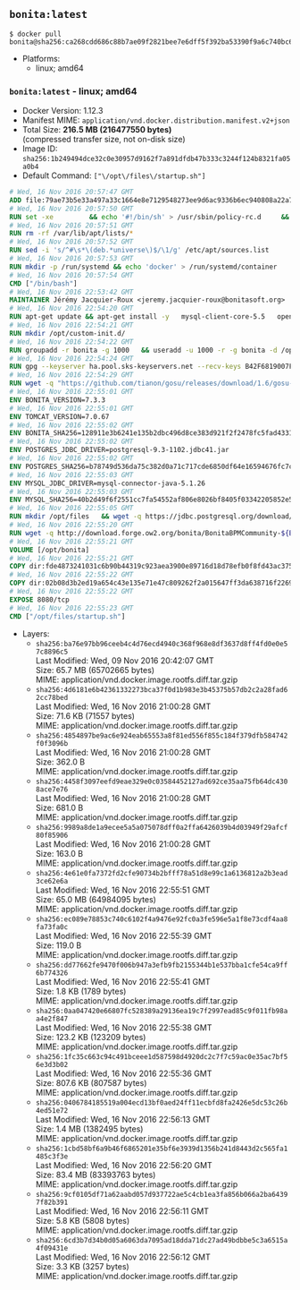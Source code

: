 ## `bonita:latest`

```console
$ docker pull bonita@sha256:ca268cdd686c88b7ae09f2821bee7e6dff5f392ba53390f9a6c740bc63e7f6b2
```

-	Platforms:
	-	linux; amd64

### `bonita:latest` - linux; amd64

-	Docker Version: 1.12.3
-	Manifest MIME: `application/vnd.docker.distribution.manifest.v2+json`
-	Total Size: **216.5 MB (216477550 bytes)**  
	(compressed transfer size, not on-disk size)
-	Image ID: `sha256:1b249494dce32c0e30957d9162f7a891dfdb47b333c3244f124b8321fa05a0b4`
-	Default Command: `["\/opt\/files\/startup.sh"]`

```dockerfile
# Wed, 16 Nov 2016 20:57:47 GMT
ADD file:79ae73b5e33a497a33c1664e8e7129548273ee9d6ac9336b6ec940808a22a781 in / 
# Wed, 16 Nov 2016 20:57:50 GMT
RUN set -xe 		&& echo '#!/bin/sh' > /usr/sbin/policy-rc.d 	&& echo 'exit 101' >> /usr/sbin/policy-rc.d 	&& chmod +x /usr/sbin/policy-rc.d 		&& dpkg-divert --local --rename --add /sbin/initctl 	&& cp -a /usr/sbin/policy-rc.d /sbin/initctl 	&& sed -i 's/^exit.*/exit 0/' /sbin/initctl 		&& echo 'force-unsafe-io' > /etc/dpkg/dpkg.cfg.d/docker-apt-speedup 		&& echo 'DPkg::Post-Invoke { "rm -f /var/cache/apt/archives/*.deb /var/cache/apt/archives/partial/*.deb /var/cache/apt/*.bin || true"; };' > /etc/apt/apt.conf.d/docker-clean 	&& echo 'APT::Update::Post-Invoke { "rm -f /var/cache/apt/archives/*.deb /var/cache/apt/archives/partial/*.deb /var/cache/apt/*.bin || true"; };' >> /etc/apt/apt.conf.d/docker-clean 	&& echo 'Dir::Cache::pkgcache ""; Dir::Cache::srcpkgcache "";' >> /etc/apt/apt.conf.d/docker-clean 		&& echo 'Acquire::Languages "none";' > /etc/apt/apt.conf.d/docker-no-languages 		&& echo 'Acquire::GzipIndexes "true"; Acquire::CompressionTypes::Order:: "gz";' > /etc/apt/apt.conf.d/docker-gzip-indexes 		&& echo 'Apt::AutoRemove::SuggestsImportant "false";' > /etc/apt/apt.conf.d/docker-autoremove-suggests
# Wed, 16 Nov 2016 20:57:51 GMT
RUN rm -rf /var/lib/apt/lists/*
# Wed, 16 Nov 2016 20:57:52 GMT
RUN sed -i 's/^#\s*\(deb.*universe\)$/\1/g' /etc/apt/sources.list
# Wed, 16 Nov 2016 20:57:53 GMT
RUN mkdir -p /run/systemd && echo 'docker' > /run/systemd/container
# Wed, 16 Nov 2016 20:57:54 GMT
CMD ["/bin/bash"]
# Wed, 16 Nov 2016 22:53:42 GMT
MAINTAINER Jérémy Jacquier-Roux <jeremy.jacquier-roux@bonitasoft.org>
# Wed, 16 Nov 2016 22:54:20 GMT
RUN apt-get update && apt-get install -y   mysql-client-core-5.5   openjdk-7-jre-headless   postgresql-client   unzip   wget   zip   && rm -rf /var/lib/apt/lists/*
# Wed, 16 Nov 2016 22:54:21 GMT
RUN mkdir /opt/custom-init.d/
# Wed, 16 Nov 2016 22:54:22 GMT
RUN groupadd -r bonita -g 1000   && useradd -u 1000 -r -g bonita -d /opt/bonita/ -s /sbin/nologin -c "Bonita User" bonita
# Wed, 16 Nov 2016 22:54:24 GMT
RUN gpg --keyserver ha.pool.sks-keyservers.net --recv-keys B42F6819007F00F88E364FD4036A9C25BF357DD4
# Wed, 16 Nov 2016 22:54:29 GMT
RUN wget -q "https://github.com/tianon/gosu/releases/download/1.6/gosu-$(dpkg --print-architecture)" -O /usr/local/bin/gosu   && wget -q "https://github.com/tianon/gosu/releases/download/1.6/gosu-$(dpkg --print-architecture).asc" -O /usr/local/bin/gosu.asc   && gpg --verify /usr/local/bin/gosu.asc   && rm /usr/local/bin/gosu.asc   && chmod +x /usr/local/bin/gosu
# Wed, 16 Nov 2016 22:55:01 GMT
ENV BONITA_VERSION=7.3.3
# Wed, 16 Nov 2016 22:55:01 GMT
ENV TOMCAT_VERSION=7.0.67
# Wed, 16 Nov 2016 22:55:02 GMT
ENV BONITA_SHA256=128911e3b6241e135b2dbc496d8ce383d921f2f2478fc5fad4331e1fd362eb4f
# Wed, 16 Nov 2016 22:55:02 GMT
ENV POSTGRES_JDBC_DRIVER=postgresql-9.3-1102.jdbc41.jar
# Wed, 16 Nov 2016 22:55:02 GMT
ENV POSTGRES_SHA256=b78749d536da75c382d0a71c717cde6850df64e16594676fc7cacb5a74541d66
# Wed, 16 Nov 2016 22:55:03 GMT
ENV MYSQL_JDBC_DRIVER=mysql-connector-java-5.1.26
# Wed, 16 Nov 2016 22:55:03 GMT
ENV MYSQL_SHA256=40b2d49f6f2551cc7fa54552af806e8026bf8405f03342205852e57a3205a868
# Wed, 16 Nov 2016 22:55:05 GMT
RUN mkdir /opt/files   && wget -q https://jdbc.postgresql.org/download/${POSTGRES_JDBC_DRIVER} -O /opt/files/${POSTGRES_JDBC_DRIVER}   && echo "$POSTGRES_SHA256" /opt/files/${POSTGRES_JDBC_DRIVER} | sha256sum -c -   && wget -q http://dev.mysql.com/get/Downloads/Connector-J/${MYSQL_JDBC_DRIVER}.zip -O /opt/files/${MYSQL_JDBC_DRIVER}.zip   && echo "$MYSQL_SHA256" /opt/files/${MYSQL_JDBC_DRIVER}.zip | sha256sum -c -   && unzip -q /opt/files/${MYSQL_JDBC_DRIVER}.zip -d /opt/files/   && mv /opt/files/${MYSQL_JDBC_DRIVER}/${MYSQL_JDBC_DRIVER}-bin.jar /opt/files/   && rm -r /opt/files/${MYSQL_JDBC_DRIVER}   && rm /opt/files/${MYSQL_JDBC_DRIVER}.zip
# Wed, 16 Nov 2016 22:55:20 GMT
RUN wget -q http://download.forge.ow2.org/bonita/BonitaBPMCommunity-${BONITA_VERSION}-Tomcat-${TOMCAT_VERSION}.zip -O /opt/files/BonitaBPMCommunity-${BONITA_VERSION}-Tomcat-${TOMCAT_VERSION}.zip   && echo "$BONITA_SHA256" /opt/files/BonitaBPMCommunity-${BONITA_VERSION}-Tomcat-${TOMCAT_VERSION}.zip | sha256sum -c -
# Wed, 16 Nov 2016 22:55:21 GMT
VOLUME [/opt/bonita]
# Wed, 16 Nov 2016 22:55:21 GMT
COPY dir:fde4873241031c6b90b44319c923aea3900e89716d18d78efb0f8fd43ac375a6 in /opt/files 
# Wed, 16 Nov 2016 22:55:22 GMT
COPY dir:02b08d3b2ed19a654c43e135e71e47c809262f2a015647ff3da638716f22696f in /opt/templates 
# Wed, 16 Nov 2016 22:55:22 GMT
EXPOSE 8080/tcp
# Wed, 16 Nov 2016 22:55:23 GMT
CMD ["/opt/files/startup.sh"]
```

-	Layers:
	-	`sha256:ba76e97bb96ceeb4c4d76ecd4940c368f968e8df3637d8ff4fd0e0e57c8896c5`  
		Last Modified: Wed, 09 Nov 2016 20:42:07 GMT  
		Size: 65.7 MB (65702665 bytes)  
		MIME: application/vnd.docker.image.rootfs.diff.tar.gzip
	-	`sha256:4d6181e6b42361332273bca37f0d1b983e3b45375b57db2c2a28fad62cc78bed`  
		Last Modified: Wed, 16 Nov 2016 21:00:28 GMT  
		Size: 71.6 KB (71557 bytes)  
		MIME: application/vnd.docker.image.rootfs.diff.tar.gzip
	-	`sha256:4854897be9ac6e924eab65553a8f81ed556f855c184f379dfb584742f0f3096b`  
		Last Modified: Wed, 16 Nov 2016 21:00:28 GMT  
		Size: 362.0 B  
		MIME: application/vnd.docker.image.rootfs.diff.tar.gzip
	-	`sha256:4458f3097eefd9eae329e0c03584452127ad692ce35aa75fb64dc4308ace7e76`  
		Last Modified: Wed, 16 Nov 2016 21:00:28 GMT  
		Size: 681.0 B  
		MIME: application/vnd.docker.image.rootfs.diff.tar.gzip
	-	`sha256:9989a8de1a9ecee5a5a075078dff0a2ffa6426039b4d03949f29afcf80f85906`  
		Last Modified: Wed, 16 Nov 2016 21:00:28 GMT  
		Size: 163.0 B  
		MIME: application/vnd.docker.image.rootfs.diff.tar.gzip
	-	`sha256:4e61e0fa7372fd2cfe90734b2bfff78a51d8e99c1a6136812a2b3ead3ce62e6a`  
		Last Modified: Wed, 16 Nov 2016 22:55:51 GMT  
		Size: 65.0 MB (64984095 bytes)  
		MIME: application/vnd.docker.image.rootfs.diff.tar.gzip
	-	`sha256:ec089e78853c740c6102f4a9476e92fc0a3fe596e5a1f8e73cdf4aa8fa73fa0c`  
		Last Modified: Wed, 16 Nov 2016 22:55:39 GMT  
		Size: 119.0 B  
		MIME: application/vnd.docker.image.rootfs.diff.tar.gzip
	-	`sha256:dd77662fe9470f006b947a3efb9fb2155344b1e537bba1cfe54ca9ff6b774326`  
		Last Modified: Wed, 16 Nov 2016 22:55:41 GMT  
		Size: 1.8 KB (1789 bytes)  
		MIME: application/vnd.docker.image.rootfs.diff.tar.gzip
	-	`sha256:0aa047420e66807fc528389a29136ea19c7f2997ead85c9f011fb98aa4e2f847`  
		Last Modified: Wed, 16 Nov 2016 22:55:38 GMT  
		Size: 123.2 KB (123209 bytes)  
		MIME: application/vnd.docker.image.rootfs.diff.tar.gzip
	-	`sha256:1fc35c663c94c491bceee1d587598d4920dc2c7f7c59ac0e35ac7bf56e3d3b02`  
		Last Modified: Wed, 16 Nov 2016 22:55:36 GMT  
		Size: 807.6 KB (807587 bytes)  
		MIME: application/vnd.docker.image.rootfs.diff.tar.gzip
	-	`sha256:0406784185519a004ecd13bf0aed24ff11ecbfd8fa2426e5dc53c26b4ed51e72`  
		Last Modified: Wed, 16 Nov 2016 22:56:13 GMT  
		Size: 1.4 MB (1382495 bytes)  
		MIME: application/vnd.docker.image.rootfs.diff.tar.gzip
	-	`sha256:1cbd58bf6a9b46f6865201e35bf6e3939d1356b241d8443d2c565fa1485c3f3e`  
		Last Modified: Wed, 16 Nov 2016 22:56:20 GMT  
		Size: 83.4 MB (83393763 bytes)  
		MIME: application/vnd.docker.image.rootfs.diff.tar.gzip
	-	`sha256:9cf0105df71a62aabd057d937722ae5c4cb1ea3fa856b066a2ba64397f82b391`  
		Last Modified: Wed, 16 Nov 2016 22:56:11 GMT  
		Size: 5.8 KB (5808 bytes)  
		MIME: application/vnd.docker.image.rootfs.diff.tar.gzip
	-	`sha256:6cd3b7d34b0d05a6063da7095ad18dda71dc27ad49bdbbe5c3a6515a4f09431e`  
		Last Modified: Wed, 16 Nov 2016 22:56:12 GMT  
		Size: 3.3 KB (3257 bytes)  
		MIME: application/vnd.docker.image.rootfs.diff.tar.gzip
